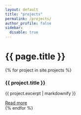 ```yaml
---
layout: default
title: "projects"
permalink: /projects/
author_profile: false 
sidebar:
  disable: true
---
```


<div class="projects-page-wrapper">
  <h1 class="page__title">{{ page.title }}</h1>

  <div class="projects-grid">
    {% for project in site.projects %}
    <div class="project-card">
      <h3>{{ project.title }}</h3>
      <p>{{ project.excerpt | markdownify }}</p>
      <a href="{{ project.url | relative_url }}">Read more</a>
    </div>
    {% endfor %}
  </div>
</div>
